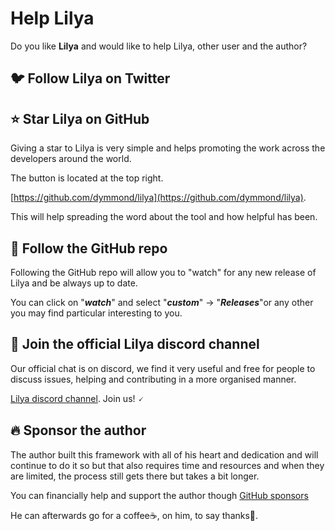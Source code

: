 # Help Lilya

Do you like **Lilya** and would like to help Lilya, other user and the author?

## 🐦 Follow Lilya on Twitter


## ⭐ Star **Lilya** on GitHub

Giving a star to Lilya is very simple and helps promoting the work across the developers around the world.

The button is located at the top right.

[https://github.com/dymmond/lilya](https://github.com/dymmond/lilya).

This will help spreading the word about the tool and how helpful has been.

## 👀 Follow the GitHub repo

Following the GitHub repo will allow you to "watch" for any new release of Lilya and be always up to date.

You can click on "***watch***" and select "***custom***" -> "***Releases***"or any other you may find particular
interesting to you.

## 💬 Join the official Lilya discord channel

Our official chat is on discord, we find it very useful and free for people to discuss issues, helping and contributing
in a more organised manner.

<a href="https://discord.gg/eMrM9sWWvu" target="_blank">Lilya discord channel</a>. Join us! 🗸

## 🔥 Sponsor the author

The author built this framework with all of his heart and dedication and will continue to do it so but that also
requires time and resources and when they are limited, the process still gets there but takes a bit longer.

You can financially help and support the author though [GitHub sponsors](https://github.com/sponsors/tarsil)

He can afterwards go for a coffee☕, on him, to say thanks🙏.

